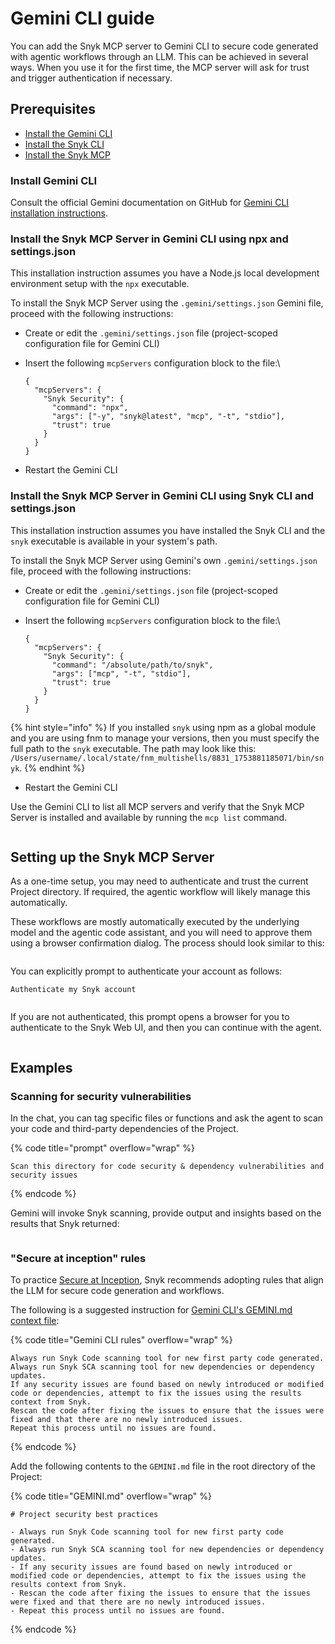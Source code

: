 # Gemini CLI guide

You can add the Snyk MCP server to Gemini CLI to secure code generated with agentic workflows through an LLM. This can be achieved in several ways. When you use it for the first time, the MCP server will ask for trust and trigger authentication if necessary.

## Prerequisites

* [Install the Gemini CLI](gemini-cli-guide.md#install-gemini-cli)
* [Install the Snyk CLI](../../../cli-ide-and-ci-cd-integrations/snyk-cli/install-or-update-the-snyk-cli/)
* [Install the Snyk MCP](gemini-cli-guide.md#install-the-snyk-mcp-server-in-gemini-cli-using-npx-and-settings.json)

### Install Gemini CLI

Consult the official Gemini documentation on GitHub for [Gemini CLI installation instructions](https://github.com/google-gemini/gemini-cli).

### Install the Snyk MCP Server in Gemini CLI using npx and settings.json

This installation instruction assumes you have a Node.js local development environment setup with the `npx` executable.

To install the Snyk MCP Server using the `.gemini/settings.json` Gemini file, proceed with the following instructions:

* Create or edit the `.gemini/settings.json` file (project-scoped configuration file for Gemini CLI)
*   Insert the following `mcpServers` configuration block to the file:\


    ```
    {
      "mcpServers": {
        "Snyk Security": {
          "command": "npx",
          "args": ["-y", "snyk@latest", "mcp", "-t", "stdio"],
          "trust": true
        }
      }
    }
    ```
* Restart the Gemini CLI

### Install the Snyk MCP Server in Gemini CLI using Snyk CLI and settings.json

This installation instruction assumes you have installed the Snyk CLI and the `snyk` executable is available in your system's path.

To install the Snyk MCP Server using Gemini's own `.gemini/settings.json` file, proceed with the following instructions:

* Create or edit the `.gemini/settings.json` file (project-scoped configuration file for Gemini CLI)
*   Insert the following `mcpServers` configuration block to the file:\


    ```
    {
      "mcpServers": {
        "Snyk Security": {
          "command": "/absolute/path/to/snyk",
          "args": ["mcp", "-t", "stdio"],
          "trust": true
        }
      }
    }
    ```



{% hint style="info" %}
&#x20;If you installed `snyk` using npm as a global module and you are using fnm to manage your versions, then you must specify the full path to the `snyk` executable. The path may look like this: `/Users/username/.local/state/fnm_multishells/8831_1753881185071/bin/snyk`.
{% endhint %}

* Restart the Gemini CLI

Use the Gemini CLI to list all MCP servers and verify that the Snyk MCP Server is installed and available by running the `mcp list` command.

<figure><img src="../../../.gitbook/assets/image (88).png" alt=""><figcaption></figcaption></figure>

## Setting up the Snyk MCP Server

As a one-time setup, you may need to authenticate and trust the current Project directory. If required, the agentic workflow will likely manage this automatically.

These workflows are mostly automatically executed by the underlying model and the agentic code assistant, and you will need to approve them using a browser confirmation dialog. The process should look similar to this:

<figure><img src="../../../.gitbook/assets/image (89).png" alt=""><figcaption></figcaption></figure>

You can explicitly prompt to authenticate your account as follows:

```
Authenticate my Snyk account
```

<figure><img src="../../../.gitbook/assets/image (90).png" alt=""><figcaption></figcaption></figure>

If you are not authenticated, this prompt opens a browser for you to authenticate to the Snyk Web UI, and then you can continue with the agent.

<figure><img src="../../../.gitbook/assets/image (91).png" alt=""><figcaption></figcaption></figure>

## Examples

### Scanning for security vulnerabilities

In the chat, you can tag specific files or functions and ask the agent to scan your code and third-party dependencies of the Project.

{% code title="prompt" overflow="wrap" %}
```
Scan this directory for code security & dependency vulnerabilities and security issues
```
{% endcode %}

Gemini will invoke Snyk scanning, provide output and insights based on the results that Snyk returned:

<figure><img src="../../../.gitbook/assets/image (92).png" alt=""><figcaption></figcaption></figure>

### "Secure at inception" rules

To practice [Secure at Inception](https://snyk.io/solutions/secure-ai-generated-code/), Snyk recommends adopting rules that align the LLM for secure code generation and workflows.

The following is a suggested instruction for [Gemini CLI's GEMINI.md context file](https://github.com/google-gemini/gemini-cli/blob/main/docs/cli/configuration.md#context-files-hierarchical-instructional-context):

{% code title="Gemini CLI rules" overflow="wrap" %}
```
Always run Snyk Code scanning tool for new first party code generated.
Always run Snyk SCA scanning tool for new dependencies or dependency updates.
If any security issues are found based on newly introduced or modified code or dependencies, attempt to fix the issues using the results context from Snyk.
Rescan the code after fixing the issues to ensure that the issues were fixed and that there are no newly introduced issues.
Repeat this process until no issues are found.
```
{% endcode %}

Add the following contents to the `GEMINI.md` file in the root directory of the Project:

{% code title="GEMINI.md" overflow="wrap" %}
```
# Project security best practices

- Always run Snyk Code scanning tool for new first party code generated.
- Always run Snyk SCA scanning tool for new dependencies or dependency updates.
- If any security issues are found based on newly introduced or modified code or dependencies, attempt to fix the issues using the results context from Snyk.
- Rescan the code after fixing the issues to ensure that the issues were fixed and that there are no newly introduced issues.
- Repeat this process until no issues are found.
```
{% endcode %}
